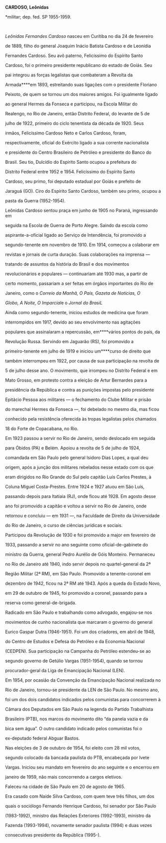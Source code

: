 **CARDOSO, Leônidas**



\*militar; dep. fed. SP 1955-1959.



 



*Leônidas Fernandes* *Cardoso* nasceu em Curitiba no dia 24 de fevereiro

de 1889, filho do general Joaquim Inácio Batista Cardoso e de Leonídia

Fernandes Cardoso. Seu avô paterno, Felicíssimo do Espírito Santo

Cardoso, foi o primeiro presidente republicano do estado de Goiás. Seu

pai integrou as forças legalistas que combateram a Revolta da

Armada****em 1893, estreitando suas ligações com o presidente Floriano

Peixoto, de quem se tornou um dos maiores amigos. Foi igualmente ligado

ao general Hermes da Fonseca e participou, na Escola Militar do

Realengo, no Rio de Janeiro, então Distrito Federal, do levante de 5 de

julho de 1922, primeiro do ciclo tenentista da década de 1920. Seus

irmãos, Felicíssimo Cardoso Neto e Carlos Cardoso, foram,

respectivamente, oficial do Exército ligado a sua corrente nacionalista

e presidente do Centro Brasileiro de Petróleo e presidente do Banco do

Brasil. Seu tio, Dulcídio do Espírito Santo ocupou a prefeitura do

Distrito Federal entre 1952 e 1954. Felicíssimo do Espírito Santo

Cardoso, seu primo, foi deputado estadual por Goiás e prefeito de

Jaraguá (GO). Ciro do Espírito Santo Cardoso, também seu primo, ocupou a

pasta da Guerra (1952-1954).



Leônidas Cardoso sentou praça em junho de 1905 no Paraná, ingressando em

seguida na Escola de Guerra de Porto Alegre. Saindo da escola como

aspirante-a-oficial ligado ao Serviço de Intendência, foi promovido a

segundo-tenente em novembro de 1910. Em 1914, começou a colaborar em

revistas e jornais de curta duração. Suas colaborações na imprensa —

tratando de assuntos da história do Brasil e dos movimentos

revolucionários e populares — continuariam até 1930 mas, a partir de

certo momento, passariam a ser feitas em órgãos importantes do Rio de

Janeiro, como o *Correio da Manhã, O País, Gazeta de Notícias, O*

*Globo, A Noite, O Imparcial*e o *Jornal do BrasiL*



Ainda como segundo-tenente, iniciou estudos de medicina que foram

interrompidos em 1917, devido ao seu envolvimento nas agitações

populares que assinalaram a repercussão, em****vários pontos do país, da

Revolução Russa. Servindo em Jaguarão (RS), foi promovido a

primeiro-tenente em julho de 1919 e iniciou um****curso de direito que

também interrompeu em 1922, por causa de sua participação na revolta de

5 de julho desse ano. O movimento, que irrompeu no Distrito Federal e em

Mato Grosso, em protesto contra a eleição de Artur Bernardes para a

presidência da República e contra as punições impostas pelo presidente

Epitácio Pessoa aos militares — o fechamento do Clube Militar e prisão

do marechal Hermes da Fonseca —, foi debelado no mesmo dia, mas ficou

conhecido pela resistência oferecida às tropas legalistas pelos chamados

18 do Forte de Copacabana, no Rio.



Em 1923 passou a servir no Rio de Janeiro, sendo deslocado em seguida

para Óbidos (PA) e Belém. Apoiou a revolta de 5 de julho de 1924,

comandada em São Paulo pelo general Isidoro Dias Lopes, a qual deu

origem, após a junção dos militares rebelados nesse estado com os que

eram dirigidos no Rio Grande do Sul pelo capitão Luís Carlos Prestes, à

Coluna Miguel Costa-Prestes. Entre 1924 e 1927 atuou em São Luís,

passando depois para Itatiaia (RJ), onde ficou até 1928. Em agosto desse

ano foi promovido a capitão e voltou a servir no Rio de Janeiro, onde

retornou e concluiu — em 1931 —, na Faculdade de Direito da Universidade

do Rio de Janeiro, o curso de ciências jurídicas e sociais.



Participou da Revolução de 1930 e foi promovido a major em fevereiro de

1933, passando a servir no ano seguinte como oficial-de-gabinete do

ministro da Guerra, general Pedro Aurélio de Góis Monteiro. Permaneceu

no Rio de Janeiro até 1940, indo servir depois no quartel-general da 2ª

Região Militar (2ª RM), em São Paulo. Promovido a tenente-coronel em

dezembro de 1942, ficou na 2ª RM até 1943. Após a queda do Estado Novo,

em 29 de outubro de 1945, foi promovido a coronel, passando para a

reserva como general-de-brigada.



Radicado em São Paulo e trabalhando como advogado, engajou-se nos

movimentos de cunho nacionalista que marcaram o governo do general

Eurico Gaspar Dutra (1946-1951). Foi um dos criadores, em abril de 1948,

do Centro de Estudos e Defesa do Petróleo e da Economia Nacional

(CEDPEN). Sua participação na Campanha do Petróleo estendeu-se ao

segundo governo de Getúlio Vargas (1951-1954), quando se tornou

procurador-geral da Liga de Emancipação Nacional (LEN).



Em 1954, por ocasião da Convenção da Emancipação Nacional realizada no

Rio de Janeiro, tornou-se presidente da LEN de São Paulo. No mesmo ano,

foi um dos dois candidatos indicados pelos comunistas para concorrerem à

Câmara dos Deputados em São Paulo na legenda do Partido Trabalhista

Brasileiro (PTB), nos marcos do movimento dito “da panela vazia e da

bica sem água”. O outro candidato indicado pelos comunistas foi o

ex-deputado federal Abguar Bastos.



Nas eleições de 3 de outubro de 1954, foi eleito com 28 mil votos,

segundo colocado da bancada paulista do PTB, encabeçada por Ivete

Vargas. Iniciou seu mandato em fevereiro do ano seguinte e o encerrou em

janeiro de 1959, não mais concorrendo a cargos eletivos.



Faleceu na cidade de São Paulo em 20 de agosto de 1965.



Era casado com Naíde Silva Cardoso, com quem teve três filhos, um dos

quais o sociólogo Fernando Henrique Cardoso, foi senador por São Paulo

(1983-1992), ministro das Relações Exteriores (1992-1993), ministro da

Fazenda (1993-1994), novamente senador paulista (1994) e duas vezes

consecutivas presidente da República (1995-).



 



 



